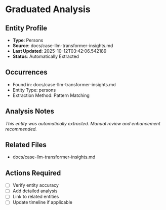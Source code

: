 # Graduated Analysis

## Entity Profile
- **Type**: Persons
- **Source**: docs/case-llm-transformer-insights.md
- **Last Updated**: 2025-10-12T03:42:06.542189
- **Status**: Automatically Extracted

## Occurrences
- Found in: docs/case-llm-transformer-insights.md
- Entity Type: persons
- Extraction Method: Pattern Matching

## Analysis Notes
*This entity was automatically extracted. Manual review and enhancement recommended.*

## Related Files
- docs/case-llm-transformer-insights.md

## Actions Required
- [ ] Verify entity accuracy
- [ ] Add detailed analysis
- [ ] Link to related entities
- [ ] Update timeline if applicable

